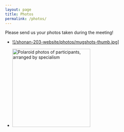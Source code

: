 ```yaml
---
layout: page
title: Photos
permalink: /photos/
---
```


Please send us your photos taken during the meeting!

* [![/shonan-203-website/photos/mugshots-thumb.jpg]](/shonan-203-website/photos/mugshots.jpg "Polaroid photos of participants")

* <a href="/shonan-203-website/photos/mugshots.jpg"><img src="/shonan-203-website/photos/mugshots-thumb.jpg" width="256" alt="Polaroid photos of participants, arranged by specialism"/></a>